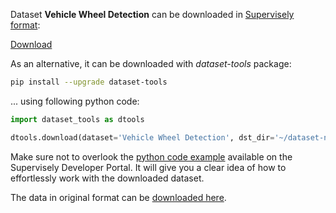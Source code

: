 Dataset **Vehicle Wheel Detection** can be downloaded in [Supervisely format](https://developer.supervisely.com/api-references/supervisely-annotation-json-format):

 [Download](https://assets.supervisely.com/remote/eyJsaW5rIjogImZzOi8vYXNzZXRzLzEzNDRfVmVoaWNsZSBXaGVlbCBEZXRlY3Rpb24vdmVoaWNsZS13aGVlbC1kZXRlY3Rpb24tRGF0YXNldE5pbmphLnRhciIsICJzaWciOiAiRUU1STRxYWdJQ0NiK1ZZY2NMakNBQzdpRXNRNjNzWG1veExpY3ZES3NUMD0ifQ==)

As an alternative, it can be downloaded with *dataset-tools* package:
``` bash
pip install --upgrade dataset-tools
```

... using following python code:
``` python
import dataset_tools as dtools

dtools.download(dataset='Vehicle Wheel Detection', dst_dir='~/dataset-ninja/')
```
Make sure not to overlook the [python code example](https://developer.supervisely.com/getting-started/python-sdk-tutorials/iterate-over-a-local-project) available on the Supervisely Developer Portal. It will give you a clear idea of how to effortlessly work with the downloaded dataset.

The data in original format can be [downloaded here](https://www.kaggle.com/datasets/dataclusterlabs/vehicle-wheel-detection/download?datasetVersionNumber=1).